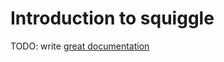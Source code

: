 # Introduction to squiggle

TODO: write [great documentation](http://jacobian.org/writing/what-to-write/)

